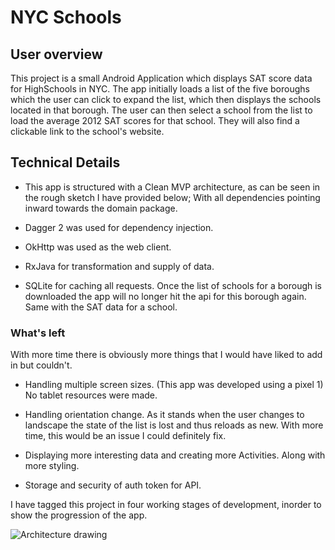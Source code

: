 # NYC Schools

## User overview
<p>
    This project is a small Android Application which displays
    SAT score data for HighSchools in NYC. The app initially
    loads a list of the five boroughs which the user can click
    to expand the list, which then displays the schools
    located in that borough. The user can then select a school
    from the list to load the average 2012 SAT scores for that
    school. They will also find a clickable link to the
    school's website.
</p>

## Technical Details

* This app is structured with a Clean MVP architecture, as can be seen in the rough sketch I have provided below; With all dependencies pointing inward towards the domain package.

* Dagger 2 was used for dependency injection.

* OkHttp was used as the web client.

* RxJava for transformation and supply of data.

* SQLite for caching all requests. Once the list of schools for a borough is downloaded the app will no longer hit the api for this borough again. Same with the SAT data for a school.


### What's left

<p>
    With more time there is obviously more things that I
    would have liked to add in but couldn't.
</p>

* Handling multiple screen sizes. (This app was developed using a pixel 1) No tablet resources were made.

* Handling orientation change. As it stands when the user changes to landscape the state of the list is lost and thus reloads as new. With more time, this would be an issue I could definitely fix.

* Displaying more interesting data and creating more Activities. Along with more styling.

* Storage and security of auth token for API.

<p>
    I have tagged this project in four working stages of development, inorder
    to show the progression of the app.
<p/>

![Architecture drawing](https://res.cloudinary.com/dgrwnfwr2/image/upload/v1563769706/nycschoolsproject_cu492w.jpg)
